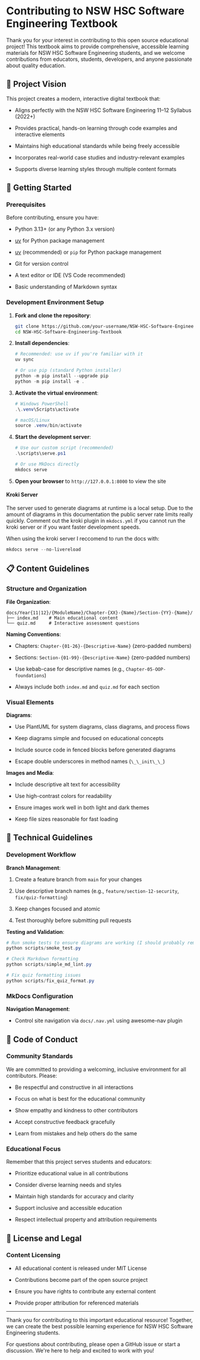 # Contributing to NSW HSC Software Engineering Textbook

Thank you for your interest in contributing to this open source educational project! This textbook aims to provide comprehensive, accessible learning materials for NSW HSC Software Engineering students, and we welcome contributions from educators, students, developers, and anyone passionate about quality education.

## 🎯 Project Vision

This project creates a modern, interactive digital textbook that:

- Aligns perfectly with the NSW HSC Software Engineering 11–12 Syllabus (2022+)

- Provides practical, hands-on learning through code examples and interactive elements

- Maintains high educational standards while being freely accessible

- Incorporates real-world case studies and industry-relevant examples

- Supports diverse learning styles through multiple content formats

## 🚀 Getting Started

### Prerequisites

Before contributing, ensure you have:

- Python 3.13+ (or any Python 3.x version)

- [uv](https://docs.astral.sh/uv/) for Python package management
- [uv](https://docs.astral.sh/uv/) (recommended) or `pip` for Python package management

- Git for version control

- A text editor or IDE (VS Code recommended)

- Basic understanding of Markdown syntax

### Development Environment Setup

1. **Fork and clone the repository**:

   ```bash
   git clone https://github.com/your-username/NSW-HSC-Software-Engineering-Textbook.git
   cd NSW-HSC-Software-Engineering-Textbook

   ```

2. **Install dependencies**:

   ```powershell
   # Recommended: use uv if you're familiar with it
   uv sync

   # Or use pip (standard Python installer)
   python -m pip install --upgrade pip
   python -m pip install -e .
   ```

3. **Activate the virtual environment**:

   ```powershell
   # Windows PowerShell
   .\.venv\Scripts\activate
   
   # macOS/Linux
   source .venv/bin/activate

   ```

4. **Start the development server**:

   ```powershell
   # Use our custom script (recommended)
   .\scripts\serve.ps1
   
   # Or use MkDocs directly
   mkdocs serve

   ```

5. **Open your browser** to `http://127.0.0.1:8000` to view the site

#### Kroki Server

The server used to generate diagrams at runtime is a local setup. Due to the amount of diagrams in this documentation the public server rate limits really quickly. Comment out the kroki plugin in `mkdocs.yml` if you cannot run the kroki server or if you want faster development speeds.

When using the kroki server I reccomend to run the docs with:

```powershell
mkdocs serve --no-livereload

```

## 📋 Content Guidelines

### Structure and Organization

**File Organization**:

```
docs/Year{11|12}/{ModuleName}/Chapter-{XX}-{Name}/Section-{YY}-{Name}/
├── index.md    # Main educational content
└── quiz.md     # Interactive assessment questions

```

**Naming Conventions**:

- Chapters: `Chapter-{01-26}-{Descriptive-Name}` (zero-padded numbers)

- Sections: `Section-{01-99}-{Descriptive-Name}` (zero-padded numbers)

- Use kebab-case for descriptive names (e.g., `Chapter-05-OOP-foundations`)

- Always include both `index.md` and `quiz.md` for each section

### Visual Elements

**Diagrams**:

- Use PlantUML for system diagrams, class diagrams, and process flows

- Keep diagrams simple and focused on educational concepts

- Include source code in fenced blocks before generated diagrams

- Escape double underscores in method names (`\_\_init\_\_`)

**Images and Media**:

- Include descriptive alt text for accessibility

- Use high-contrast colors for readability

- Ensure images work well in both light and dark themes

- Keep file sizes reasonable for fast loading

## 🔧 Technical Guidelines

### Development Workflow

**Branch Management**:

1. Create a feature branch from `main` for your changes

2. Use descriptive branch names (e.g., `feature/section-12-security`, `fix/quiz-formatting`)

3. Keep changes focused and atomic

4. Test thoroughly before submitting pull requests

**Testing and Validation**:

```powershell
# Run smoke tests to ensure diagrams are working (I should probably remove this at some point)
python scripts/smoke_test.py

# Check Markdown formatting
python scripts/simple_md_lint.py

# Fix quiz formatting issues
python scripts/fix_quiz_format.py

```

### MkDocs Configuration

**Navigation Management**:

- Control site navigation via `docs/.nav.yml` using awesome-nav plugin

## 📜 Code of Conduct

### Community Standards

We are committed to providing a welcoming, inclusive environment for all contributors. Please:

- Be respectful and constructive in all interactions

- Focus on what is best for the educational community

- Show empathy and kindness to other contributors

- Accept constructive feedback gracefully

- Learn from mistakes and help others do the same

### Educational Focus

Remember that this project serves students and educators:

- Prioritize educational value in all contributions

- Consider diverse learning needs and styles

- Maintain high standards for accuracy and clarity

- Support inclusive and accessible education

- Respect intellectual property and attribution requirements

## 📄 License and Legal

### Content Licensing

- All educational content is released under MIT License

- Contributions become part of the open source project

- Ensure you have rights to contribute any external content

- Provide proper attribution for referenced materials

---

Thank you for contributing to this important educational resource! Together, we can create the best possible learning experience for NSW HSC Software Engineering students.

For questions about contributing, please open a GitHub issue or start a discussion. We're here to help and excited to work with you!
